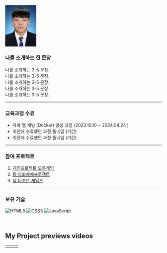 <img align="center" src="https://github.com/Tyrano1129/Tyrano1129/blob/3e184fa4aef4a9ee7dee1e4e09a6ef3963f4bd83/upload/%EB%B0%98%EB%AA%85%ED%95%A8.jpg?raw=true" width="100"/>
<br>

### 나를 소개하는 한 문장 
나를 소개하는 3-5 문장. <br>
나를 소개하는 3-5 문장. <br>
나를 소개하는 3-5 문장. <br>
나를 소개하는 3-5 문장. <br>
나를 소개하는 3-5 문장. <br>

--- 

### 교육과정 수료 
* 자바 웹 개발 (Docker) 양성 과정 (2023.10.10 ~ 2024.04.24 )
* 이전에 수료했던 과정 풀네임 (기간)
* 이전에 수료했던 과정 풀네임 (기간)

---

### 참여 프로젝트 
1. [개인프로젝트 오목게임](https://github.com/Tyrano1129/Omok)
2. [팀 영화예매프로젝트](https://github.com/SJL0616/MovieProject)
3. [팀 더조은 게임즈](https://github.com/Tyrano1129/GameSaleProject)

---

### 보유 기술 

![HTML5](https://img.shields.io/badge/-HTML5-F05032?style=for-the-badge&logo=html5&logoColor=ffffff)
![CSS3](https://img.shields.io/badge/-CSS3-007ACC?style=for-the-badge&logo=css3)
![JavaScript](https://img.shields.io/badge/-JavaScript-%23F7DF1C?style=for-the-badge&logo=javascript&logoColor=000000&labelColor=%23F7DF1C&color=%23FFCE5A)


<br>

<h2>My Project previews videos</h2>
<table>
  <tbody>
    <tr>
      <td>
<!--         <a href="https://www.youtube.com/본인프로젝트시연유트브" title="프로젝트1"> -->
<!--           <img align="center" src="https://github.com/yeonmitc/yeonmitc/assets/82494535/9730f131-3bc9-4543-9260-360bb960fec4" width="300px" > -->
        </a>
      </td>
      <td>
<!--       <a href="https://www.youtube.com/본인프로젝트시연유트브" title="프로젝트2"> -->
<!--           <img align="center" src="https://github.com/yeonmitc/yeonmitc/blob/main/upload/profile.PNG?raw=true" width="300px" > -->
        </a>
      </td>
      <td>
<!--        <a href="https://www.youtube.com/본인프로젝트시연유트브" title="프로젝트3"> -->
<!--           <img align="center" src="https://github.com/yeonmitc/yeonmitc/blob/main/upload/profile.PNG?raw=true" width="300px" > -->
        </a>
      </td>
    </tr>
  </tbody>
</table>

<br/>
<br/>
